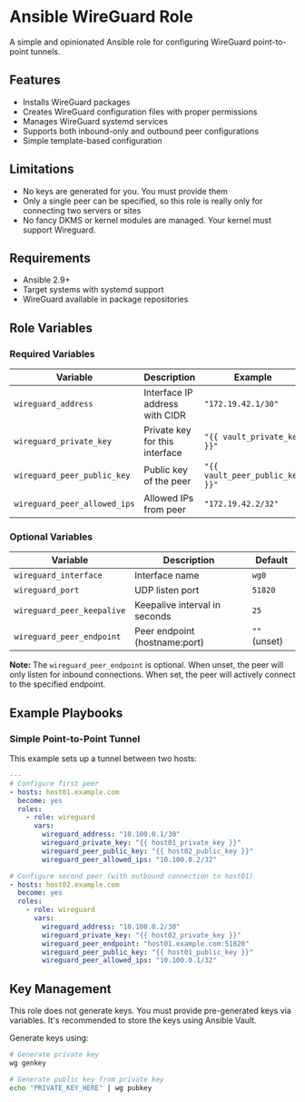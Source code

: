 # Ansible WireGuard Role

A simple and opinionated Ansible role for configuring WireGuard point-to-point tunnels.

## Features

- Installs WireGuard packages
- Creates WireGuard configuration files with proper permissions
- Manages WireGuard systemd services
- Supports both inbound-only and outbound peer configurations
- Simple template-based configuration

## Limitations

- No keys are generated for you. You must provide them
- Only a single peer can be specified, so this role is really only for connecting two servers or sites
- No fancy DKMS or kernel modules are managed. Your kernel must support Wireguard.

## Requirements

- Ansible 2.9+
- Target systems with systemd support
- WireGuard available in package repositories

## Role Variables

### Required Variables

| Variable | Description | Example |
|----------|-------------|---------|
| `wireguard_address` | Interface IP address with CIDR | `"172.19.42.1/30"` |
| `wireguard_private_key` | Private key for this interface | `"{{ vault_private_key }}"` |
| `wireguard_peer_public_key` | Public key of the peer | `"{{ vault_peer_public_key }}"` |
| `wireguard_peer_allowed_ips` | Allowed IPs from peer | `"172.19.42.2/32"` |

### Optional Variables

| Variable | Description | Default |
|----------|-------------|---------|
| `wireguard_interface` | Interface name | `wg0` |
| `wireguard_port` | UDP listen port | `51820` |
| `wireguard_peer_keepalive` | Keepalive interval in seconds | `25` |
| `wireguard_peer_endpoint` | Peer endpoint (hostname:port) | `""` (unset) |

**Note:** The `wireguard_peer_endpoint` is optional. When unset, the peer will only listen for inbound connections. When set, the peer will actively connect to the specified endpoint.

## Example Playbooks

### Simple Point-to-Point Tunnel

This example sets up a tunnel between two hosts:

```yaml
---
# Configure first peer
- hosts: host01.example.com
  become: yes
  roles:
    - role: wireguard
      vars:
        wireguard_address: "10.100.0.1/30"
        wireguard_private_key: "{{ host01_private_key }}"
        wireguard_peer_public_key: "{{ host02_public_key }}"
        wireguard_peer_allowed_ips: "10.100.0.2/32"

# Configure second peer (with outbound connection to host01)
- hosts: host02.example.com
  become: yes
  roles:
    - role: wireguard
      vars:
        wireguard_address: "10.100.0.2/30"
        wireguard_private_key: "{{ host02_private_key }}"
        wireguard_peer_endpoint: "host01.example.com:51820"
        wireguard_peer_public_key: "{{ host01_public_key }}"
        wireguard_peer_allowed_ips: "10.100.0.1/32"
```

## Key Management

This role does not generate keys. You must provide pre-generated keys via variables. It's recommended to store the keys using Ansible Vault.

Generate keys using:
```bash
# Generate private key
wg genkey

# Generate public key from private key
echo "PRIVATE_KEY_HERE" | wg pubkey
```
